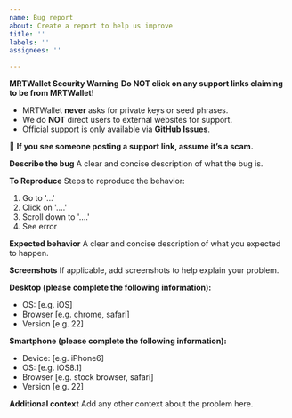 ```yaml
---
name: Bug report
about: Create a report to help us improve
title: ''
labels: ''
assignees: ''

---
```

**MRTWallet Security Warning**
**Do NOT click on any support links claiming to be from MRTWallet!**  

- MRTWallet **never** asks for private keys or seed phrases.  
- We do **NOT** direct users to external websites for support.  
- Official support is only available via **GitHub Issues**.  

🚨 **If you see someone posting a support link, assume it’s a scam.**  

**Describe the bug**
A clear and concise description of what the bug is.

**To Reproduce**
Steps to reproduce the behavior:
1. Go to '...'
2. Click on '....'
3. Scroll down to '....'
4. See error

**Expected behavior**
A clear and concise description of what you expected to happen.

**Screenshots**
If applicable, add screenshots to help explain your problem.

**Desktop (please complete the following information):**
 - OS: [e.g. iOS]
 - Browser [e.g. chrome, safari]
 - Version [e.g. 22]

**Smartphone (please complete the following information):**
 - Device: [e.g. iPhone6]
 - OS: [e.g. iOS8.1]
 - Browser [e.g. stock browser, safari]
 - Version [e.g. 22]

**Additional context**
Add any other context about the problem here.
